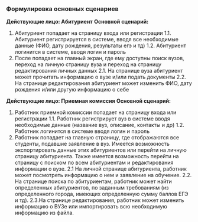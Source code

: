 ### Формулировка основных сценариев

**Действующие лицо: Абитуриент**
**Основной сценарий:**
1. Абитуриент попадает на страницу входа или регистрации
1.1. Абитуриент регистрируется в системе, вводя все необходимые данные (ФИО, дату рождения,  результаты егэ и тд)
1.2. Абитуриент логинится в системе, вводя логин и пароль
2. После попадает на главный экран, где ему доступны поиск вузов, переход на личную страницу вуза и переход на страницу редактирования личных данных
2.1. На странице вуза абитуриент может прочитать информацию о вузе и/или подать документы
2.2. На странице редактирования абитуриент может изменить ФИО, дату рождения и/или другую информацию о себе

**Действующие лицо: Приемная комиссия**
**Основной сценарий:**
1. Работник приемной комиссии попадает на страницу входа или регистрации
1.1. Работник регистрирует вуз в системе вводя необходимые данные (название вуз, описание, контакты и др)
1.2. Работник логинится в системе вводя логин и пароль
2. Работник попадает на главную страницу, где отображаются все студенты, подавшие заявление в вуз. Имеется возможность экспортировать данные этих абитуриентов или перейти на личную страницу абитуриента. Также имеется возможность перейти на страницу с поиском по всем абитуриентам и редактирования информации о вузе.
2.1 На личной странице абитуриента, работник может посмотреть информацию о нем и заявление на обучение.
2.2. На странице поиска по абитуриентам, работник может найти определенных абитуриентов, по заданным требованиям (из определенного города, имеющих определенную сумму баллов ЕГЭ и тд).
2.3.На странице редактирования, работник может изменить информацию о ВУЗе или импортировать всю необходимую информацию из файла.
